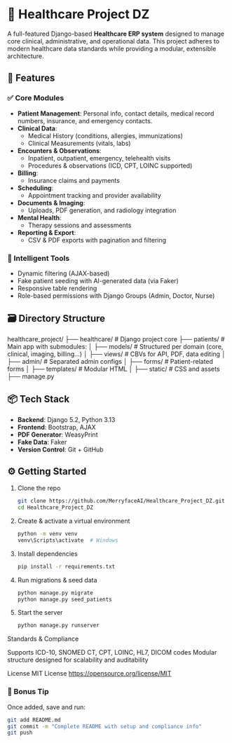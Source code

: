 # 🏥 Healthcare Project DZ

A full-featured Django-based **Healthcare ERP system** designed to manage core clinical, administrative, and operational data. This project adheres to modern healthcare data standards while providing a modular, extensible architecture.

## 🚀 Features

### ✅ Core Modules
- **Patient Management**: Personal info, contact details, medical record numbers, insurance, and emergency contacts.
- **Clinical Data**:
  - Medical History (conditions, allergies, immunizations)
  - Clinical Measurements (vitals, labs)
- **Encounters & Observations**:
  - Inpatient, outpatient, emergency, telehealth visits
  - Procedures & observations (ICD, CPT, LOINC supported)
- **Billing**:
  - Insurance claims and payments
- **Scheduling**:
  - Appointment tracking and provider availability
- **Documents & Imaging**:
  - Uploads, PDF generation, and radiology integration
- **Mental Health**:
  - Therapy sessions and assessments
- **Reporting & Export**:
  - CSV & PDF exports with pagination and filtering

### 🧠 Intelligent Tools
- Dynamic filtering (AJAX-based)
- Fake patient seeding with AI-generated data (via Faker)
- Responsive table rendering
- Role-based permissions with Django Groups (Admin, Doctor, Nurse)

## 🗃️ Directory Structure



healthcare_project/
├── healthcare/ # Django project core
├── patients/ # Main app with submodules:
│ ├── models/ # Structured per domain (core, clinical, imaging, billing...)
│ ├── views/ # CBVs for API, PDF, data editing
│ ├── admin/ # Separated admin configs
│ ├── forms/ # Patient-related forms
│ ├── templates/ # Modular HTML
│ ├── static/ # CSS and assets
├── manage.py



## 📦 Tech Stack
- **Backend**: Django 5.2, Python 3.13
- **Frontend**: Bootstrap, AJAX
- **PDF Generator**: WeasyPrint
- **Fake Data**: Faker
- **Version Control**: Git + GitHub

## ⚙️ Getting Started

1. Clone the repo  
   ```bash
   git clone https://github.com/MerryfaceAI/Healthcare_Project_DZ.git
   cd Healthcare_Project_DZ

2. Create & activate a virtual environment  
   ```bash
   python -m venv venv
   venv\Scripts\activate  # Windows

3. Install dependencies
   ```bash
   pip install -r requirements.txt

5. Run migrations & seed data
   ```bash
   python manage.py migrate
   python manage.py seed_patients

7. Start the server
   ```bash
   python manage.py runserver
   
 Standards & Compliance
 
Supports ICD-10, SNOMED CT, CPT, LOINC, HL7, DICOM codes
Modular structure designed for scalability and auditability

License
MIT License https://opensource.org/license/MIT


### 📝 Bonus Tip
Once added, save and run:

```bash
git add README.md
git commit -m "Complete README with setup and compliance info"
git push


